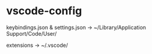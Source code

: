 # vscode-config

keybindings.json & settings.json -> ~/Library/Application Support/Code/User/

extensions -> ~/.vscode/
